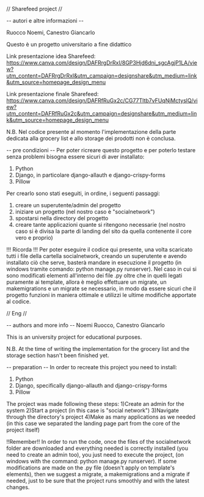 // Sharefeed project //

-- autori e altre informazioni -- 

Ruocco Noemi, Canestro Giancarlo
 
Questo è un progetto universitario a fine didattico

Link presentazione idea Sharefeed: https://www.canva.com/design/DAFRrgDrRxI/8GP3Hjd6dni_sgcAgjP1LA/view?utm_content=DAFRrgDrRxI&utm_campaign=designshare&utm_medium=link&utm_source=homepage_design_menu

Link presentazione finale Sharefeed: https://www.canva.com/design/DAFRfRuGx2c/CG77Tltb7vFUqNjMctyslQ/view?utm_content=DAFRfRuGx2c&utm_campaign=designshare&utm_medium=link&utm_source=homepage_design_menu

N.B. Nel codice presente al momento l'implementazione della parte dedicata alla grocery list e allo storage dei prodotti non è conclusa. 

-- pre condizioni -- 
Per poter ricreare questo progetto e per poterlo testare senza problemi bisogna essere sicuri di aver installato:
1) Python 
2) Django, in particolare django-allauth e django-crispy-forms 
3) Pillow 

Per crearlo sono stati eseguiti, in ordine, i seguenti passaggi:
1) creare un superutente/admin del progetto 
2) iniziare un progetto (nel nostro caso è "socialnetwork")
3) spostarsi nella directory del progetto
4) creare tante applicazioni quante si ritengono necessarie (nel nostro caso si è divisa la parte di landing del sito da quella contenente il core vero e proprio)

!!! Ricorda !!!
Per poter eseguire il codice qui presente, una volta scaricato tutti i file della cartella socialnetwork, creando un superutente e avendo installato ciò che serve, basterà mandare in esecuzione il progetto (in windows tramite comando: python manage.py runserver). 
Nel caso in cui si sono modificati elementi all'interno dei file .py oltre che in quelli legati puramente ai template, allora è meglio effettuare un migrate, un makemigrations e un migrate se necessario, in modo da essere sicuri che il progetto funzioni in maniera ottimale e utilizzi le ultime modifiche apportate al codice. 


// Eng //

-- authors and more info --
Noemi Ruocco, Canestro Giancarlo

This is an university project for educational purposes.



N.B. At the time of writing the implementation for the grocery list and the storage section hasn't been finished yet.

-- preparation --
In order to recreate this project you need to install:
1) Python 
2) Django, specifically django-allauth and django-crispy-forms 
3) Pillow

The project was made following these steps:
1)Create an admin for the system
2)Start a project (in this case is "social network")
3)Navigate through the directory's project
4)Make as many applications as we needed (in this case we separated the landing page part from the core of the project itself)

!!Remember!!
In order to run the code, once the files of the socialnetwork folder are downloaded and everything needed is correctly installed (you need to create an admin too), you just need to execute the project, (on windows with the command: python manage.py runserver).
If some modifications are made on the .py file (doesn't apply on template's elements), then we suggest a migrate, a makemigrations and a migrate if needed, just to be sure that the project runs smoothly and with the latest changes.
